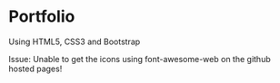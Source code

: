 # Portfolio
Using HTML5, CSS3 and Bootstrap

Issue: Unable to get the icons using font-awesome-web on the github hosted pages!
